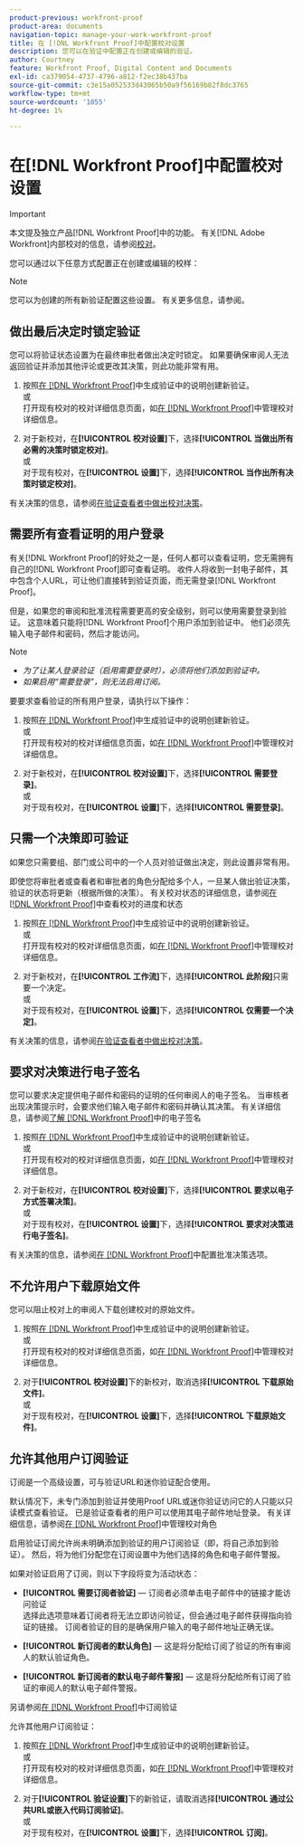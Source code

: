 ```yaml
---
product-previous: workfront-proof
product-area: documents
navigation-topic: manage-your-work-workfront-proof
title: 在 [!DNL Workfront Proof]中配置校对设置
description: 您可以在验证中配置正在创建或编辑的验证。
author: Courtney
feature: Workfront Proof, Digital Content and Documents
exl-id: ca379054-4737-4796-a812-f2ec38b437ba
source-git-commit: c3e15a052533d43065b50a9f56169b82f8dc3765
workflow-type: tm+mt
source-wordcount: '1055'
ht-degree: 1%

---
```


# 在[!DNL Workfront Proof]中配置校对设置

>[!IMPORTANT]
>
>本文提及独立产品[!DNL Workfront Proof]中的功能。 有关[!DNL Adobe Workfront]内部校对的信息，请参阅[校对](../../../review-and-approve-work/proofing/proofing.md)。

您可以通过以下任意方式配置正在创建或编辑的校样：

>[!NOTE]
>
>您可以为创建的所有新验证配置这些设置。 有关更多信息，请参阅。

## 做出最后决定时锁定验证

您可以将验证状态设置为在最终审批者做出决定时锁定。 如果要确保审阅人无法返回验证并添加其他评论或更改其决策，则此功能非常有用。

1. 按照[在 [!DNL Workfront Proof]](../../../workfront-proof/wp-work-proofsfiles/create-proofs-and-files/generate-proofs.md)中生成验证中的说明创建新验证。\
   或\
   打开现有校对的校对详细信息页面，如[在 [!DNL Workfront Proof]](../../../workfront-proof/wp-work-proofsfiles/manage-your-work/manage-proof-details.md)中管理校对详细信息。

1. 对于新校对，在&#x200B;**[!UICONTROL 校对设置]**&#x200B;下，选择&#x200B;**[!UICONTROL 当做出所有必需的决策时锁定校对]**。\
   或\
   对于现有校对，在&#x200B;**[!UICONTROL 设置]**&#x200B;下，选择&#x200B;**[!UICONTROL 当作出所有决策时锁定校对]**。

有关决策的信息，请参阅[在验证查看者中做出校对决策](../../../review-and-approve-work/proofing/reviewing-proofs-within-workfront/make-a-decision-on-a-proof/make-decisions-on-proof.md)。

## 需要所有查看证明的用户登录

有关[!DNL Workfront Proof]的好处之一是，任何人都可以查看证明，您无需拥有自己的[!DNL Workfront Proof]即可查看证明。 收件人将收到一封电子邮件，其中包含个人URL，可让他们直接转到验证页面，而无需登录[!DNL Workfront Proof]。

但是，如果您的审阅和批准流程需要更高的安全级别，则可以使用需要登录到验证。 这意味着只能将[!DNL Workfront Proof]个用户添加到验证中。 他们必须先输入电子邮件和密码，然后才能访问。

>[!NOTE]
>
>* *为了让某人登录验证（启用需要登录时），必须将他们添加到验证中。*
>* *如果启用“需要登录”，则无法启用订阅。*

要要求查看验证的所有用户登录，请执行以下操作：

1. 按照[在 [!DNL Workfront Proof]](../../../workfront-proof/wp-work-proofsfiles/create-proofs-and-files/generate-proofs.md)中生成验证中的说明创建新验证。\
   或\
   打开现有校对的校对详细信息页面，如[在 [!DNL Workfront Proof]](../../../workfront-proof/wp-work-proofsfiles/manage-your-work/manage-proof-details.md)中管理校对详细信息。

1. 对于新校对，在&#x200B;**[!UICONTROL 校对设置]**&#x200B;下，选择&#x200B;**[!UICONTROL 需要登录]**。\
   或\
   对于现有校对，在&#x200B;**[!UICONTROL 设置]**&#x200B;下，选择&#x200B;**[!UICONTROL 需要登录]**。

## 只需一个决策即可验证

如果您只需要组、部门或公司中的一个人员对验证做出决定，则此设置非常有用。

即使您将审批者或查看者和审批者的角色分配给多个人，一旦某人做出验证决策，验证的状态将更新（根据所做的决策）。 有关校对状态的详细信息，请参阅[在 [!DNL Workfront Proof]](../../../workfront-proof/wp-work-proofsfiles/manage-your-work/view-progress-and-status-of-proof.md)中查看校对的进度和状态

1. 按照[在 [!DNL Workfront Proof]](../../../workfront-proof/wp-work-proofsfiles/create-proofs-and-files/generate-proofs.md)中生成验证中的说明创建新验证。\
   或\
   打开现有校对的校对详细信息页面，如[在 [!DNL Workfront Proof]](../../../workfront-proof/wp-work-proofsfiles/manage-your-work/manage-proof-details.md)中管理校对详细信息。

1. 对于新校对，在&#x200B;**[!UICONTROL 工作流]**&#x200B;下，选择&#x200B;**[!UICONTROL 此阶段]**&#x200B;只需要一个决定。\
   或\
   对于现有校对，在&#x200B;**[!UICONTROL 设置]**&#x200B;下，选择&#x200B;**[!UICONTROL 仅需要一个决定]**。

有关决策的信息，请参阅[在验证查看者中做出校对决策](../../../review-and-approve-work/proofing/reviewing-proofs-within-workfront/make-a-decision-on-a-proof/make-decisions-on-proof.md#making-a-decision-on-a-proof)。

## 要求对决策进行电子签名

您可以要求决定提供电子邮件和密码的证明的任何审阅人的电子签名。 当审核者出现决策提示时，会要求他们输入电子邮件和密码并确认其决策。 有关详细信息，请参阅[了解 [!DNL Workfront Proof]](../../../workfront-proof/wp-acct-admin/managing-security/electronic-sigs-in-wp.md)中的电子签名

1. 按照[在 [!DNL Workfront Proof]](../../../workfront-proof/wp-work-proofsfiles/create-proofs-and-files/generate-proofs.md)中生成验证中的说明创建新验证。\
   或\
   打开现有校对的校对详细信息页面，如[在 [!DNL Workfront Proof]](../../../workfront-proof/wp-work-proofsfiles/manage-your-work/manage-proof-details.md)中管理校对详细信息。

1. 对于新校对，在&#x200B;**[!UICONTROL 校对设置]**&#x200B;下，选择&#x200B;**[!UICONTROL 要求以电子方式签署决策]**。\
   或\
   对于现有校对，在&#x200B;**[!UICONTROL 设置]**&#x200B;下，选择&#x200B;**[!UICONTROL 要求对决策进行电子签名]**。

有关决策的信息，请参阅[在 [!DNL Workfront Proof]](../../../workfront-proof/wp-acct-admin/account-settings/configure-approval-decision-in-wp.md)中配置批准决策选项。

## 不允许用户下载原始文件

您可以阻止校对上的审阅人下载创建校对的原始文件。

1. 按照[在 [!DNL Workfront Proof]](../../../workfront-proof/wp-work-proofsfiles/create-proofs-and-files/generate-proofs.md)中生成验证中的说明创建新验证。\
   或\
   打开现有校对的校对详细信息页面，如[在 [!DNL Workfront Proof]](../../../workfront-proof/wp-work-proofsfiles/manage-your-work/manage-proof-details.md)中管理校对详细信息。

1. 对于&#x200B;**[!UICONTROL 校对设置]**&#x200B;下的新校对，取消选择&#x200B;**[!UICONTROL 下载原始文件]**。\
   或\
   对于现有校对，在&#x200B;**[!UICONTROL 设置]**&#x200B;下，选择&#x200B;**[!UICONTROL 下载原始文件]**。

## 允许其他用户订阅验证

订阅是一个高级设置，可与验证URL和迷你验证配合使用。

默认情况下，未专门添加到验证并使用Proof URL或迷你验证访问它的人只能以只读模式查看验证。 已是验证查看者的用户可以使用其电子邮件地址登录。 有关详细信息，请参阅[在 [!DNL Workfront Proof]](../../../workfront-proof/wp-work-proofsfiles/share-proofs-and-files/manage-proof-roles.md)中管理校对角色

启用验证订阅允许尚未明确添加到验证的用户订阅验证（即，将自己添加到验证）。 然后，将为他们分配您在订阅设置中为他们选择的角色和电子邮件警报。

如果对验证启用了订阅，则以下字段将变为活动状态：

* **[!UICONTROL 需要订阅者验证]** — 订阅者必须单击电子邮件中的链接才能访问验证\
   选择此选项意味着订阅者将无法立即访问验证，但会通过电子邮件获得指向验证的链接。 订阅者验证的目的是确保用户输入的电子邮件地址正确无误。

* **[!UICONTROL 新订阅者的默认角色]** — 这是将分配给订阅了验证的所有审阅人的默认验证角色。
* **[!UICONTROL 新订阅者的默认电子邮件警报]** — 这是将分配给所有订阅了验证的审阅人的默认电子邮件警报。

另请参阅[在 [!DNL Workfront Proof]](../../../workfront-proof/wp-work-proofsfiles/share-proofs-and-files/subscribe-to-proof.md)中订阅验证

允许其他用户订阅验证：

1. 按照[在 [!DNL Workfront Proof]](../../../workfront-proof/wp-work-proofsfiles/create-proofs-and-files/generate-proofs.md)中生成验证中的说明创建新验证。\
   或\
   打开现有校对的校对详细信息页面，如[在 [!DNL Workfront Proof]](../../../workfront-proof/wp-work-proofsfiles/manage-your-work/manage-proof-details.md)中管理校对详细信息。

1. 对于&#x200B;**[!UICONTROL 验证设置]**&#x200B;下的新验证，请取消选择&#x200B;**[!UICONTROL 通过公共URL或嵌入代码订阅验证]**。\
   或\
   对于现有校对，在&#x200B;**[!UICONTROL 设置]**&#x200B;下，选择&#x200B;**[!UICONTROL 订阅]**。
